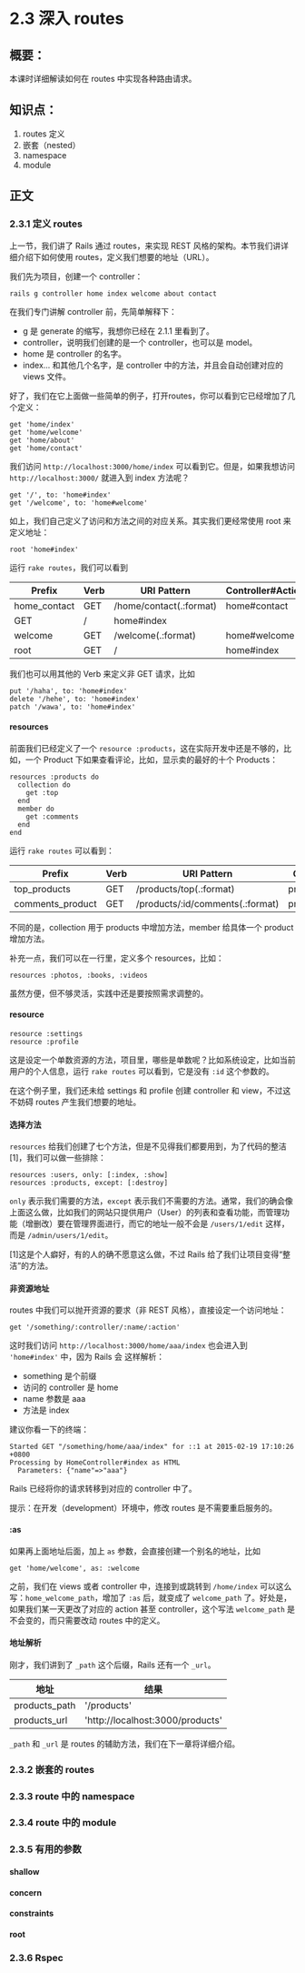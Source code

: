 # 2.3 深入 routes

## 概要：

本课时详细解读如何在 routes 中实现各种路由请求。

## 知识点：

1. routes 定义
2. 嵌套（nested）
3. namespace
4. module

## 正文

### 2.3.1 定义 routes

上一节，我们讲了 Rails 通过 routes，来实现 REST 风格的架构。本节我们讲详细介绍下如何使用 routes，定义我们想要的地址（URL）。

我们先为项目，创建一个 controller：

```
rails g controller home index welcome about contact 
```

在我们专门讲解 controller 前，先简单解释下：

* g 是 generate 的缩写，我想你已经在 2.1.1 里看到了。
* controller，说明我们创建的是一个 controller，也可以是 model。
* home 是 controller 的名字。
* index... 和其他几个名字，是 controller 中的方法，并且会自动创建对应的 views 文件。

好了，我们在它上面做一些简单的例子，打开routes，你可以看到它已经增加了几个定义：

```
get 'home/index'
get 'home/welcome'
get 'home/about'
get 'home/contact'
```
我们访问 `http://localhost:3000/home/index` 可以看到它。但是，如果我想访问 `http://localhost:3000/` 就进入到 index 方法呢？

```
get '/', to: 'home#index'
get '/welcome', to: 'home#welcome'
```
如上，我们自己定义了访问和方法之间的对应关系。其实我们更经常使用 root 来定义地址：

```
root 'home#index'
```

运行 `rake routes`，我们可以看到

Prefix | Verb | URI Pattern | Controller#Action
--- | --- | --- | ---
home_contact | GET | /home/contact(.:format) | home#contact
 | GET | / | home#index
welcome | GET | /welcome(.:format) | home#welcome
root | GET | / | home#index

我们也可以用其他的 Verb 来定义非 GET 请求，比如

```
put '/haha', to: 'home#index'
delete '/hehe', to: 'home#index'
patch '/wawa', to: 'home#index'
```

#### resources

前面我们已经定义了一个 `resource :products`，这在实际开发中还是不够的，比如，一个 Product 下如果查看评论，比如，显示卖的最好的十个 Products：

```
resources :products do
  collection do
    get :top
  end
  member do
    get :comments
  end
end
```
运行 `rake routes` 可以看到：

Prefix | Verb | URI Pattern | Controller#Action
--- | --- | --- | ---
top_products | GET | /products/top(.:format) | products#top
comments_product | GET | /products/:id/comments(.:format) | products#comments

不同的是，collection 用于 products 中增加方法，member 给具体一个 product 增加方法。

补充一点，我们可以在一行里，定义多个 resources，比如：

```
resources :photos, :books, :videos
```
虽然方便，但不够灵活，实践中还是要按照需求调整的。

#### resource

```
resource :settings
resource :profile
```

这是设定一个单数资源的方法，项目里，哪些是单数呢？比如系统设定，比如当前用户的个人信息，运行 `rake routes` 可以看到，它是没有 `:id` 这个参数的。

在这个例子里，我们还未给 settings 和 profile 创建 controller 和 view，不过这不妨碍 routes 产生我们想要的地址。

#### 选择方法

`resources` 给我们创建了七个方法，但是不见得我们都要用到，为了代码的整洁[1]，我们可以做一些排除：

```
resources :users, only: [:index, :show]
resources :products, except: [:destroy]
```

`only` 表示我们需要的方法，`except` 表示我们不需要的方法。通常，我们的确会像上面这么做，比如我们的网站只提供用户（User）的列表和查看功能，而管理功能（增删改）要在管理界面进行，而它的地址一般不会是 `/users/1/edit` 这样，而是 `/admin/users/1/edit`。

[1]这是个人癖好，有的人的确不愿意这么做，不过 Rails 给了我们让项目变得“整洁”的方法。

#### 非资源地址

routes 中我们可以抛开资源的要求（非 REST 风格），直接设定一个访问地址：

```
get '/something/:controller/:name/:action'
```

这时我们访问 `http://localhost:3000/home/aaa/index` 也会进入到 `'home#index'` 中，因为 Rails 会 这样解析：

* something 是个前缀
* 访问的 controller 是 home
* name 参数是 aaa
* 方法是 index

建议你看一下的终端：

```
Started GET "/something/home/aaa/index" for ::1 at 2015-02-19 17:10:26 +0800
Processing by HomeController#index as HTML
  Parameters: {"name"=>"aaa"}
```

Rails 已经将你的请求转移到对应的 controller 中了。

提示：在开发（development）环境中，修改 routes 是不需要重启服务的。

#### :as

如果再上面地址后面，加上 `as` 参数，会直接创建一个别名的地址，比如

```
get 'home/welcome', as: :welcome
```

之前，我们在 views 或者 controller 中，连接到或跳转到 `/home/index` 可以这么写：`home_welcome_path`，增加了 `:as` 后，就变成了 `welcome_path` 了。好处是，如果我们某一天更改了对应的 action 甚至 controller，这个写法 `welcome_path` 是不会变的，而只需要改动 routes 中的定义。

#### 地址解析

刚才，我们讲到了 `_path` 这个后缀，Rails 还有一个 `_url`。

地址 | 结果
--- | ---
products_path | '/products'
products_url | 'http://localhost:3000/products'

`_path` 和 `_url` 是 routes 的辅助方法，我们在下一章将详细介绍。

### 2.3.2 嵌套的 routes

### 2.3.3 route 中的 namespace

### 2.3.4 route 中的 module

### 2.3.5 有用的参数

#### shallow

#### concern

#### constraints

#### root

### 2.3.6 Rspec





